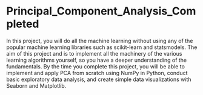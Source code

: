 # Principal_Component_Analysis_Completed
In this project, you will do all the machine learning without using any of the popular machine learning libraries such as scikit-learn and statsmodels. The aim of this project and is to implement all the machinery of the various learning algorithms yourself, so you have a deeper understanding of the fundamentals. By the time you complete this project, you will be able to implement and apply PCA from scratch using NumPy in Python, conduct basic exploratory data analysis, and create simple data visualizations with Seaborn and Matplotlib.
